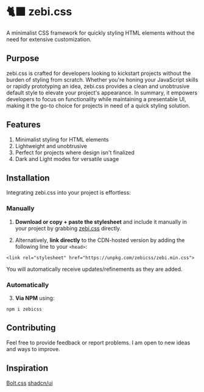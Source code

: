 # 🐈‍⬛ zebi.css

A minimalist CSS framework for quickly styling HTML elements without the need for extensive customization.

## Purpose

zebi.css is crafted for developers looking to kickstart projects without the burden of styling from scratch. Whether you're honing your JavaScript skills or rapidly prototyping an idea, zebi.css provides a clean and unobtrusive default style to elevate your project's appearance. In summary, it empowers developers to focus on functionality while maintaining a presentable UI, making it the go-to choice for projects in need of a quick styling solution.

## Features

1. Minimalist styling for HTML elements
2. Lightweight and unobtrusive
3. Perfect for projects where design isn't finalized
4. Dark and Light modes for versatile usage

## Installation
Integrating zebi.css into your project is effortless:

### Manually 

1. **Download or copy + paste the stylesheet** and include it manually in your project by grabbing [zebi.css](https://github.com/rogermartitorne/zebicss/) directly.
   
2. Alternatively, **link directly** to the CDN-hosted version by adding the following line to your `<head>`:

`<link rel="stylesheet" href="https://unpkg.com/zebicss/zebi.min.css">`

You will automatically receive updates/refinements as they are added.

### Automatically

3. **Via NPM** using:

`npm i zebicss`

## Contributing
Feel free to provide feedback or report problems. I am open to new ideas and ways to improve.

## Inspiration
[Bolt.css](https://github.com/tbolt/boltcss)
[shadcn/ui](https://ui.shadcn.com/)